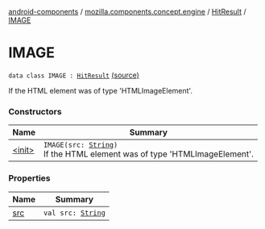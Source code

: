 [android-components](../../../index.md) / [mozilla.components.concept.engine](../../index.md) / [HitResult](../index.md) / [IMAGE](./index.md)

# IMAGE

`data class IMAGE : `[`HitResult`](../index.md) [(source)](https://github.com/mozilla-mobile/android-components/blob/master/components/concept/engine/src/main/java/mozilla/components/concept/engine/HitResult.kt#L21)

If the HTML element was of type 'HTMLImageElement'.

### Constructors

| Name | Summary |
|---|---|
| [&lt;init&gt;](-init-.md) | `IMAGE(src: `[`String`](https://kotlinlang.org/api/latest/jvm/stdlib/kotlin/-string/index.html)`)`<br>If the HTML element was of type 'HTMLImageElement'. |

### Properties

| Name | Summary |
|---|---|
| [src](src.md) | `val src: `[`String`](https://kotlinlang.org/api/latest/jvm/stdlib/kotlin/-string/index.html) |
